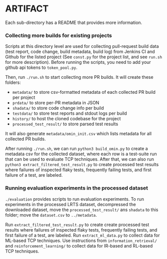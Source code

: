 # ARTIFACT


Each sub-directory has a README that provides more information.

### Collecting more builds for existing projects

Scripts at this directory level are used for collecting pull-request build data (test report, code change, build metadata, build log) from Jenkins CI and Github for the listed project (See `const.py` for the project list, and see `run.sh` for more description). 
Before running the scripts, you need to add your github api tokens to `token_pool.py`. 

Then, run `./run.sh` to start collecting more PR builds. It will create these folders: 
- `metadata/` to store csv-formatted metadata of each collected PR build per project
- `prdata/` to store per-PR metadata in JSON
- `shadata/` to store code change info per build 
- `testdata/` to store test reports and stdout logs per build
- `history/` to host the cloned codebase for the project
- `processed_test_result/` to store parsed test results 

It will also generate `metadata/omin_init.csv` which lists metadata for all collected PR builds.

After running `./run.sh`, we can run `python3 build_omin.py` to create a metadata csv for the collected dataset, where each row is a test-suite run that can be used to evaluate TCP techniques. After that, we can also run `python3 extract_filtered_test_result.py` to create processed test results where failures of inspected flaky tests, frequently failing tests, and first failure of a test, are labeled.

### Running evaluation experiments in the processed dataset

`./evaluation` provides scripts to run evaluation experiments. To run experiments in the processed LRTS dataset, decompressed the downloaded dataset, move the `processed_test_result/` ans `shadata` to this folder; move the `dataset.csv` to `../metadata`. 

Run `extract_filtered_test_result.py` to create create processed test results where failures of inspected flaky tests, frequently failing tests, and first failure of a test, are labeled. Run `extract_ml_data.py` to collect data for ML-based TCP techniques. Use instructions from `information_retrieval/` and `reinforcement_learning/` to collect data for IR-based and RL-based TCP techniques.  